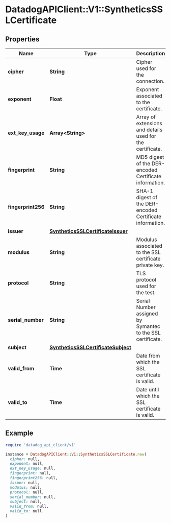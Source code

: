 # DatadogAPIClient::V1::SyntheticsSSLCertificate

## Properties

| Name               | Type                                                                      | Description                                                | Notes      |
| ------------------ | ------------------------------------------------------------------------- | ---------------------------------------------------------- | ---------- |
| **cipher**         | **String**                                                                | Cipher used for the connection.                            | [optional] |
| **exponent**       | **Float**                                                                 | Exponent associated to the certificate.                    | [optional] |
| **ext_key_usage**  | **Array&lt;String&gt;**                                                   | Array of extensions and details used for the certificate.  | [optional] |
| **fingerprint**    | **String**                                                                | MD5 digest of the DER-encoded Certificate information.     | [optional] |
| **fingerprint256** | **String**                                                                | SHA-1 digest of the DER-encoded Certificate information.   | [optional] |
| **issuer**         | [**SyntheticsSSLCertificateIssuer**](SyntheticsSSLCertificateIssuer.md)   |                                                            | [optional] |
| **modulus**        | **String**                                                                | Modulus associated to the SSL certificate private key.     | [optional] |
| **protocol**       | **String**                                                                | TLS protocol used for the test.                            | [optional] |
| **serial_number**  | **String**                                                                | Serial Number assigned by Symantec to the SSL certificate. | [optional] |
| **subject**        | [**SyntheticsSSLCertificateSubject**](SyntheticsSSLCertificateSubject.md) |                                                            | [optional] |
| **valid_from**     | **Time**                                                                  | Date from which the SSL certificate is valid.              | [optional] |
| **valid_to**       | **Time**                                                                  | Date until which the SSL certificate is valid.             | [optional] |

## Example

```ruby
require 'datadog_api_client/v1'

instance = DatadogAPIClient::V1::SyntheticsSSLCertificate.new(
  cipher: null,
  exponent: null,
  ext_key_usage: null,
  fingerprint: null,
  fingerprint256: null,
  issuer: null,
  modulus: null,
  protocol: null,
  serial_number: null,
  subject: null,
  valid_from: null,
  valid_to: null
)
```
